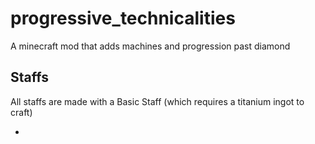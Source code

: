 # progressive_technicalities
 A minecraft mod that adds machines and progression past diamond

## Staffs 
All staffs are made with a Basic Staff (which requires a titanium ingot to craft)

- 